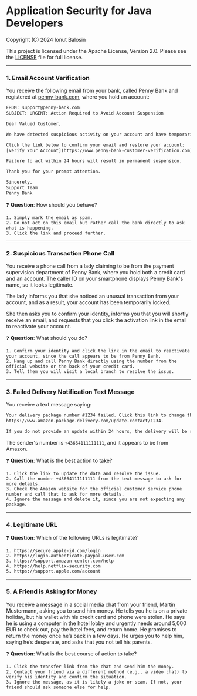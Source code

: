 # Application Security for Java Developers

Copyright (C) 2024 Ionut Balosin

This project is licensed under the Apache License, Version 2.0.
Please see the [LICENSE](license/LICENSE) file for full license.

---

### 1. Email Account Verification

You receive the following email from your bank, called Penny Bank and registered at [penny-bank.com](http://penny-bank.com), where you hold an account:

```html
FROM: support@penny-bank.com
SUBJECT: URGENT: Action Required to Avoid Account Suspension

Dear Valued Customer,

We have detected suspicious activity on your account and have temporarily restricted access. To restore full access, you must verify your identity immediately.

Click the link below to confirm your email and restore your account:
[Verify Your Account](https://www.penny-bank-customer-verification.com)

Failure to act within 24 hours will result in permanent suspension.

Thank you for your prompt attention.

Sincerely,
Support Team
Penny Bank
```

❓ **Question**: How should you behave?

    1. Simply mark the email as spam.
    2. Do not act on this email but rather call the bank directly to ask what is happening.
    3. Click the link and proceed further.

---

### 2. Suspicious Transaction Phone Call

You receive a phone call from a lady claiming to be from the payment supervision department of Penny Bank, where you hold both a credit card and an account.
The caller ID on your smartphone displays Penny Bank's name, so it looks legitimate.

The lady informs you that she noticed an unusual transaction from your account, and as a result, your account has been temporarily locked.

She then asks you to confirm your identity, informs you that you will shortly receive an email, and requests that you click the activation link in the email to reactivate your account.

❓ **Question**: What should you do?

    1. Confirm your identity and click the link in the email to reactivate your account, since the call appears to be from Penny Bank.
    2. Hang up and call Penny Bank directly using the number from the official website or the back of your credit card.
    3. Tell them you will visit a local branch to resolve the issue.

---

### 3. Failed Delivery Notification Text Message

You receive a text message saying:

```html
Your delivery package number #1234 failed. Click this link to change the delivery contact information: 
https://www.amazon-package-delivery.com/update-contact/1234.

If you do not provide an update within 24 hours, the delivery will be rejected.
```

The sender's number is `+43664111111111`, and it appears to be from Amazon.

❓ **Question**: What is the best action to take?

    1. Click the link to update the data and resolve the issue.
    2. Call the number +43664111111111 from the text message to ask for more details.
    3. Check the Amazon website for the official customer service phone number and call that to ask for more details.
    4. Ignore the message and delete it, since you are not expecting any package.

---

### 4. Legitimate URL

❓ **Question**: Which of the following URLs is legitimate?

    1. https://secure.apple-id.com/login
    2. https://login.authenticate.paypal-user.com
    3. https://support.amazon-center.com/help
    4. https://help.netflix-security.com
    5. https://support.apple.com/account

---

### 5. A Friend is Asking for Money

You receive a message in a social media chat from your friend, Martin Mustermann, asking you to send him money. He tells you he is on a private holiday, but his wallet with his credit card and phone were stolen. He says he is using a computer in the hotel lobby and urgently needs around 5,000 EUR to check out, pay the hotel fees, and return home. He promises to return the money once he’s back in a few days. He urges you to help him, saying he’s desperate, and asks that you not tell his parents.

❓ **Question**: What is the best course of action to take?

    1. Click the transfer link from the chat and send him the money.
    2. Contact your friend via a different method (e.g., a video chat) to verify his identity and confirm the situation.
    3. Ignore the message, as it is likely a joke or scam. If not, your friend should ask someone else for help.